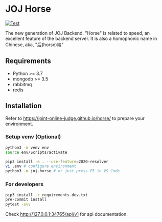 # JOJ Horse

[![Test](https://github.com/joint-online-judge/horse/actions/workflows/test.yml/badge.svg)](https://github.com/joint-online-judge/horse/actions/workflows/test.yml)

The new generation of JOJ Backend. "Horse" is related to speed, an excellent feature of the backend server. It is also a homophonic name in Chinese, aka, "后(horse)端"

## Requirements

+ Python >= 3.7
+ mongodb >= 3.5
+ rabbitmq
+ redis

## Installation

Refer to <https://joint-online-judge.github.io/horse/> to prepare your environment.

### Setup venv (Optional)

```bash
python3 -m venv env
source env/Scripts/activate
```

```bash
pip3 install -e . --use-feature=2020-resolver
vi .env # configure environment
python3 -m joj.horse # or just press F5 in VS Code
```

### For developers

```bash
pip3 install -r requirements-dev.txt
pre-commit install
pytest -svv
```

Check <http://127.0.0.1:34765/api/v1> for api documentation.
